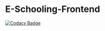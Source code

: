 # E-Schooling-Frontend

[![Codacy Badge](https://api.codacy.com/project/badge/Grade/f5443b7b1fd049d38dd6c1781d91519d)](https://app.codacy.com/gh/BuildForSDGCohort2/E-Schooling-Frontend?utm_source=github.com&utm_medium=referral&utm_content=BuildForSDGCohort2/E-Schooling-Frontend&utm_campaign=Badge_Grade_Dashboard)